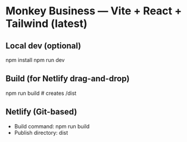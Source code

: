 # Monkey Business — Vite + React + Tailwind (latest)

## Local dev (optional)
npm install
npm run dev

## Build (for Netlify drag-and-drop)
npm run build   # creates /dist

## Netlify (Git-based)
- Build command: npm run build
- Publish directory: dist
